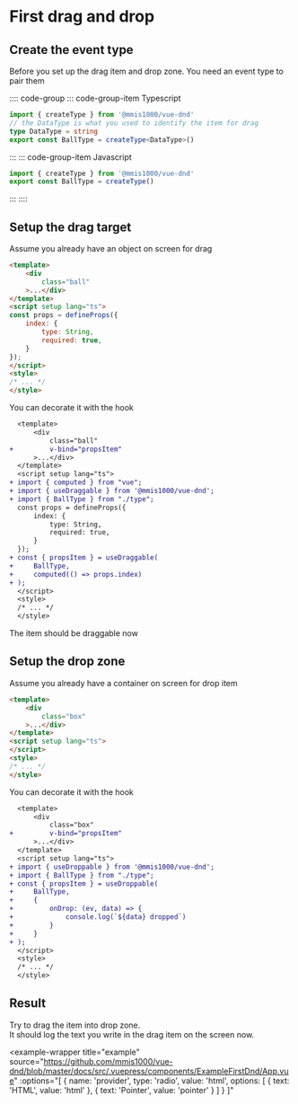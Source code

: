 # First drag and drop

## Create the event type

Before you set up the drag item and drop zone.
You need an event type to pair them

:::: code-group
::: code-group-item Typescript

```ts
import { createType } from '@mmis1000/vue-dnd'
// the DataType is what you used to identify the item for drag
type DataType = string
export const BallType = createType<DataType>()
```

:::
::: code-group-item Javascript

```js
import { createType } from '@mmis1000/vue-dnd'
export const BallType = createType()
```

:::
::::

## Setup the drag target

Assume you already have an object on screen for drag

```html
<template>
    <div
        class="ball"
    >...</div>
</template>
<script setup lang="ts">
const props = defineProps({
    index: {
        type: String,
        required: true,
    }
});
</script>
<style>
/* ... */
</style>
```

You can decorate it with the hook

```diff html
  <template>
      <div
          class="ball"
+         v-bind="propsItem"
      >...</div>
  </template>
  <script setup lang="ts">
+ import { computed } from "vue";
+ import { useDraggable } from '@mmis1000/vue-dnd';
+ import { BallType } from "./type";
  const props = defineProps({
      index: {
          type: String,
          required: true,
      }
  });
+ const { propsItem } = useDraggable(
+     BallType,
+     computed(() => props.index)
+ );
  </script>
  <style>
  /* ... */
  </style>
```

The item should be draggable now

## Setup the drop zone

Assume you already have a container on screen for drop item

```html
<template>
    <div
        class="box"
    >...</div>
</template>
<script setup lang="ts">
</script>
<style>
/* ... */
</style>
```

You can decorate it with the hook

```diff html
  <template>
      <div
          class="box"
+         v-bind="propsItem"
      >...</div>
  </template>
  <script setup lang="ts">
+ import { useDroppable } from '@mmis1000/vue-dnd';
+ import { BallType } from "./type";
+ const { propsItem } = useDroppable(
+     BallType,
+     {
+         onDrop: (ev, data) => {
+             console.log(`${data} dropped`)
+         }
+     }
+ );
  </script>
  <style>
  /* ... */
  </style>
```

## Result

Try to drag the item into drop zone.  
It should log the text you write in the drag item on the screen now.

<example-wrapper
    title="example"
    source="https://github.com/mmis1000/vue-dnd/blob/master/docs/src/.vuepress/components/ExampleFirstDnd/App.vue"
    :options="[
        {
            name: 'provider',
            type: 'radio',
            value: 'html',
            options: [
                { text: 'HTML', value: 'html' },
                { text: 'Pointer', value: 'pointer' }
            ]
        }
    ]"
>
<template v-slot="{ provider }">
<example-first-dnd-app :provider="provider"></example-first-dnd-app>
</template>
</example-wrapper>
